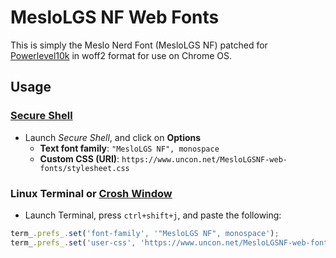 # MesloLGS NF Web Fonts

This is simply the Meslo Nerd Font (MesloLGS NF) patched for [Powerlevel10k](https://github.com/romkatv/powerlevel10k) in woff2 format for use on Chrome OS.

## Usage

### [Secure Shell](https://chrome.google.com/webstore/detail/secure-shell/iodihamcpbpeioajjeobimgagajmlibd)

* Launch *Secure Shell*, and click on **Options**
	* **Text font family**: `"MesloLGS NF", monospace`
	* **Custom CSS (URI)**: `https://www.uncon.net/MesloLGSNF-web-fonts/stylesheet.css`

### Linux Terminal or [Crosh Window](https://chrome.google.com/webstore/detail/crosh-window/nhbmpbdladcchdhkemlojfjdknjadhmh)

* Launch Terminal, press `ctrl+shift+j`, and paste the following:

```js
term_.prefs_.set('font-family', '"MesloLGS NF", monospace');
term_.prefs_.set('user-css', 'https://www.uncon.net/MesloLGSNF-web-fonts/stylesheet.css');
```
